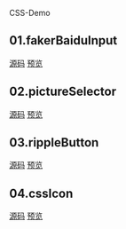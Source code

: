 CSS-Demo

## 01.fakerBaiduInput
[源码](https://github.com/YyzclYang/CSS-DEMO/tree/master/01.fakerBaiduInput) [预览](https://yyzclyang.github.io/CSS-DEMO/01.fakerBaiduInput/index.html)

## 02.pictureSelector
[源码](https://github.com/YyzclYang/CSS-DEMO/tree/master/02.pictureSelector) [预览](https://yyzclyang.github.io/CSS-DEMO/02.pictureSelector/index.html)

## 03.rippleButton
[源码](https://github.com/YyzclYang/CSS-DEMO/tree/master/03.rippleButton) [预览](https://yyzclyang.github.io/CSS-DEMO/03.rippleButton/index.html)

## 04.cssIcon
[源码](https://github.com/YyzclYang/CSS-DEMO/tree/master/04.cssIcon) [预览](https://yyzclyang.github.io/CSS-DEMO/04.cssIcon/index.html)